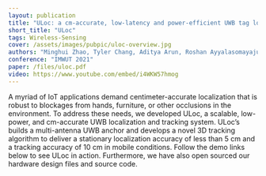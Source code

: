 ```yaml
---
layout: publication
title: "ULoc: a cm-accurate, low-latency and power-efficient UWB tag localization system"
short_title: "ULoc"
tags: Wireless-Sensing
cover: /assets/images/pubpic/uloc-overview.jpg
authors: "Minghui Zhao, Tyler Chang, Aditya Arun, Roshan Ayyalasomayajula, Chi Zhang, Dinesh Bharadia"
conference: "IMWUT 2021"
paper: /files/uloc.pdf
video: https://www.youtube.com/embed/i4WKW57hmog
---
```


A myriad of IoT applications demand centimeter-accurate localization that is robust to blockages from hands, furniture, or other occlusions in the environment. To address these needs, we developed ULoc, a scalable, low-power, and cm-accurate UWB localization and tracking system. ULoc’s builds a multi-antenna UWB anchor and develops a novel 3D tracking algorithm to deliver a stationary localization accuracy of less than 5 cm and a tracking accuracy of 10 cm in mobile conditions. Follow the demo links below to see ULoc in action. Furthermore, we have also open sourced our hardware design files and source code.